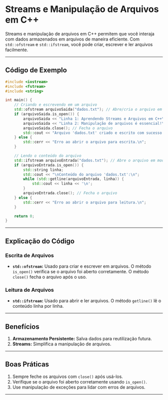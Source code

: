 
# Streams e Manipulação de Arquivos em C++

Streams e manipulação de arquivos em C++ permitem que você interaja com dados armazenados em arquivos de maneira eficiente. Com `std::ofstream` e `std::ifstream`, você pode criar, escrever e ler arquivos facilmente.

---

## Código de Exemplo

```cpp
#include <iostream>
#include <fstream>
#include <string>

int main() {
    // Criando e escrevendo em um arquivo
    std::ofstream arquivoSaida("dados.txt"); // Abre/cria o arquivo em modo de escrita
    if (arquivoSaida.is_open()) {
        arquivoSaida << "Linha 1: Aprendendo Streams e Arquivos em C++\n";
        arquivoSaida << "Linha 2: Manipulação de arquivos é essencial!\n";
        arquivoSaida.close(); // Fecha o arquivo
        std::cout << "Arquivo 'dados.txt' criado e escrito com sucesso.\n";
    } else {
        std::cerr << "Erro ao abrir o arquivo para escrita.\n";
    }

    // Lendo o conteúdo do arquivo
    std::ifstream arquivoEntrada("dados.txt"); // Abre o arquivo em modo de leitura
    if (arquivoEntrada.is_open()) {
        std::string linha;
        std::cout << "\nConteúdo do arquivo 'dados.txt':\n";
        while (std::getline(arquivoEntrada, linha)) {
            std::cout << linha << '\n';
        }
        arquivoEntrada.close(); // Fecha o arquivo
    } else {
        std::cerr << "Erro ao abrir o arquivo para leitura.\n";
    }

    return 0;
}
```

---

## Explicação do Código

### **Escrita de Arquivos**
- **`std::ofstream`:** Usado para criar e escrever em arquivos. O método `is_open()` verifica se o arquivo foi aberto corretamente. O método `close()` fecha o arquivo após o uso.

### **Leitura de Arquivos**
- **`std::ifstream`:** Usado para abrir e ler arquivos. O método `getline()` lê o conteúdo linha por linha.

---

## Benefícios

1. **Armazenamento Persistente:** Salva dados para reutilização futura.
2. **Streams:** Simplifica a manipulação de arquivos.

---

## Boas Práticas

1. Sempre feche os arquivos com `close()` após usá-los.
2. Verifique se o arquivo foi aberto corretamente usando `is_open()`.
3. Use manipulação de exceções para lidar com erros de arquivos.

---
